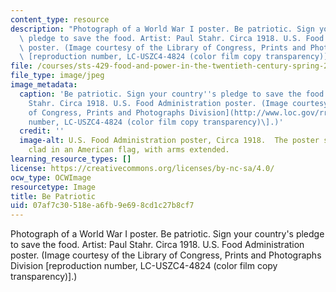```yaml
---
content_type: resource
description: "Photograph of a World War I poster. Be patriotic. Sign your country's\
  \ pledge to save the food. Artist: Paul Stahr. Circa 1918. U.S. Food Administration\
  \ poster. (Image courtesy of the Library of Congress, Prints and Photographs Division\
  \ [reproduction number, LC-USZC4-4824 (color film copy transparency)].)\r\n"
file: /courses/sts-429-food-and-power-in-the-twentieth-century-spring-2005/07af7c30518ea6fb9e698cd1c27b8cf7_sts-429s05.jpg
file_type: image/jpeg
image_metadata:
  caption: 'Be patriotic. Sign your country''s pledge to save the food. Artist: Paul
    Stahr. Circa 1918. U.S. Food Administration poster. (Image courtesy of the [Library
    of Congress, Prints and Photographs Division](http://www.loc.gov/rr/print) \[reproduction
    number, LC-USZC4-4824 (color film copy transparency)\].)'
  credit: ''
  image-alt: U.S. Food Administration poster, Circa 1918.  The poster shows a woman
    clad in an American flag, with arms extended.
learning_resource_types: []
license: https://creativecommons.org/licenses/by-nc-sa/4.0/
ocw_type: OCWImage
resourcetype: Image
title: Be Patriotic
uid: 07af7c30-518e-a6fb-9e69-8cd1c27b8cf7
---
```

Photograph of a World War I poster. Be patriotic. Sign your country's pledge to save the food. Artist: Paul Stahr. Circa 1918. U.S. Food Administration poster. (Image courtesy of the Library of Congress, Prints and Photographs Division [reproduction number, LC-USZC4-4824 (color film copy transparency)].)
